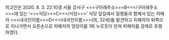 피고인은 2020. 8. 3. 22:10경 서울 강서구 <<<구아래주소>>>B<<</구아래주소>>>에 있는 ‘<<<식당>>>C<<</식당>>>' 식당 앞길에서 일행들과 함께서 있는 피해자 <<<내국인이름>>>D<<</내국인이름>>>(여, 32세)를 발견하고 피해자의 뒤쪽으로 지나가면서 오른손으로 피해자의 엉덩이를 1회 누르듯이 만져 피해자를 강제로 추행하였다.
